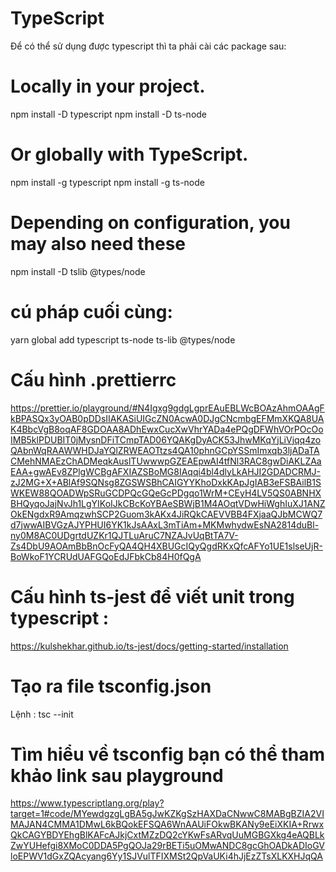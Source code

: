 # TypeScript
Để có thể sử dụng được typescript thì ta phải cài các package sau: 

# Locally in your project.
npm install -D typescript
npm install -D ts-node

# Or globally with TypeScript.
npm install -g typescript
npm install -g ts-node

# Depending on configuration, you may also need these
npm install -D tslib @types/node

# cú pháp cuối cùng:
yarn global add typescript ts-node ts-lib @types/node

# Cấu hình .prettierrc
https://prettier.io/playground/#N4Igxg9gdgLgprEAuEBLWcBOAzAhmOAAgFkBPASQx3yOAB0pDDsIIAKASiUIGcZN0AcwA0DJgCNcmbgEFMmXKQA8UAK4BbcVgB8oqAF8GDOAA8ADhEwxCucXwVhrYADa4ePQgDFWhVOrPOcOoIMB5klPDUBIT0jMysnDFiTCmpTAD06YQAKgDyACK53JhwMKqYjLiVjqq4zoQAbnWqRAAWWHDJaYQlZRWEAOTtzs4QA10phnGCpYSSmImxqb3ljADaTACMehNMAEzChADMeqkAuslTUwwwpGZEAEpwAI4tfNl3RAC8gwDiAKLZAaEAA+gwAEv8ZPlgWCBgAFXIAZSBoMG8IAqqi4bl4dlyLkAHJI2GDADCRMJ-zJ2MG+X+ABlAf9SQNsg8ZGSWSBhCAIGYYKhoDxkKApJgIAB3eFSBAilB1SWKEW88QOADWpSRuGCDPQcGQeGcPDgqo1WrM+CEyH4LV5QS0ABNHXBHQyqoJajNvJh1LgYIKoIJkCBcKoYBAeSBWjB1M4AOqtVDwHiWghIuXJ1ANZOkENgdxR9AmqzwhSCP2Guom3kAKx4JiRQkCAEVVBB4FXjaaQJbMCWQ7d7jwwAIBVGzAJYPHUI6YK1kJsAAxL3mTiAm+MKMwhydwEsNA2814duBl-ny0M8AC0UDgrtdUZKr1QJTLuAruC7NZAJvUqBtTA7V-Zs4DbU9AOAmBbBnOcFyQA4QH4XBUGcIQyQgdRKxQfcAFYo1UE1slseUjR-BoWkoF1YCRUdUAFGQoEdJFbkCb84H0fQgA

# Cấu hình ts-jest để viết unit trong typescript : 
https://kulshekhar.github.io/ts-jest/docs/getting-started/installation

# Tạo ra file tsconfig.json
Lệnh : tsc --init

# Tìm hiểu về tsconfig bạn có thể tham khảo link sau playground 
https://www.typescriptlang.org/play?target=1#code/MYewdgzgLgBA5gJwKZKgSzHAXDaCNwwC8MABgBZIA2VIMAJAN4CMMA1DMwL6kBQokEFSQA6WnAAUiFOkwBKANy9eEiXKIA+RrwxQkCAGYBDYEhgBlKAFcAJkjCxtMZzDQ2cYKwFsARvqUuMGBGXkg4eAQBLkZwYUHefgi8XMoC0DDA5PgQOJa29rBETi5uOMwANDC8gcGhOADkADIoGVloEPWV1dGxZQAcyang6Yy1SJVulTFIXMSt2QpVaUKi4hJjEzZTsXLKXHJqQA
